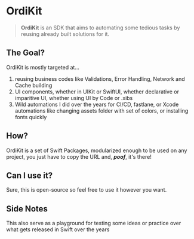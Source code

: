 # OrdiKit
> **OrdiKit** is an SDK that aims to automating some tedious tasks by reusing already built solutions for it. 

## The Goal?
OrdiKit is mostly targeted at... 

1. reusing business codes like Validations, Error Handling, Network and Cache building
2. UI components, whether in UIKit or SwiftUI, whether declarative or imparitive UI, whether using UI by Code or .xibs
3. Wild automations I did over the years for CI/CD, fastlane, or Xcode automations like changing assets folder with set of colors, or installing fonts quickly

## How?
OrdiKit is a set of Swift Packages, modularized enough to be used on any project, you just have to copy the URL and, ***poof***, it's there!

## Can I use it?
Sure, this is open-source so feel free to use it however you want.

## Side Notes
This also serve as a playground for testing some ideas or practice over what gets released in Swift over the years
